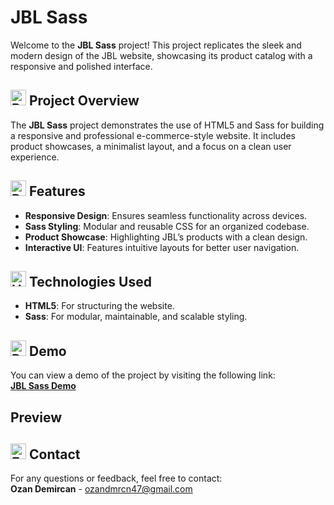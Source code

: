# JBL Sass

Welcome to the **JBL Sass** project! This project replicates the sleek and modern design of the JBL website, showcasing its product catalog with a responsive and polished interface.

## <img src="https://raw.githubusercontent.com/Tarikul-Islam-Anik/Animated-Fluent-Emojis/master/Emojis/Activities/Bullseye.png" alt="Bullseye" width="25" height="25" /> Project Overview
The **JBL Sass** project demonstrates the use of HTML5 and Sass for building a responsive and professional e-commerce-style website. It includes product showcases, a minimalist layout, and a focus on a clean user experience.

## <img src="https://raw.githubusercontent.com/Tarikul-Islam-Anik/Animated-Fluent-Emojis/master/Emojis/Travel%20and%20places/Rocket.png" alt="Rocket" width="25" height="25" /> Features
- **Responsive Design**: Ensures seamless functionality across devices.  
- **Sass Styling**: Modular and reusable CSS for an organized codebase.  
- **Product Showcase**: Highlighting JBL’s products with a clean design.  
- **Interactive UI**: Features intuitive layouts for better user navigation.  

## <img src="https://raw.githubusercontent.com/Tarikul-Islam-Anik/Animated-Fluent-Emojis/master/Emojis/Objects/Hammer%20and%20Wrench.png" alt="Hammer and Wrench" width="25" height="25" /> Technologies Used
- **HTML5**: For structuring the website.  
- **Sass**: For modular, maintainable, and scalable styling.  

## <img src="https://raw.githubusercontent.com/Tarikul-Islam-Anik/Animated-Fluent-Emojis/master/Emojis/Objects/Desktop%20Computer.png" alt="Desktop Computer" width="25" height="25" /> Demo
You can view a demo of the project by visiting the following link:  
[**JBL Sass Demo**](https://ozanjblsass.netlify.app/)

## Preview


## <img src="https://raw.githubusercontent.com/Tarikul-Islam-Anik/Animated-Fluent-Emojis/master/Emojis/Objects/E-Mail.png" alt="E-Mail" width="25" height="25" /> Contact
For any questions or feedback, feel free to contact:  
**Ozan Demircan** - ozandmrcn47@gmail.com
